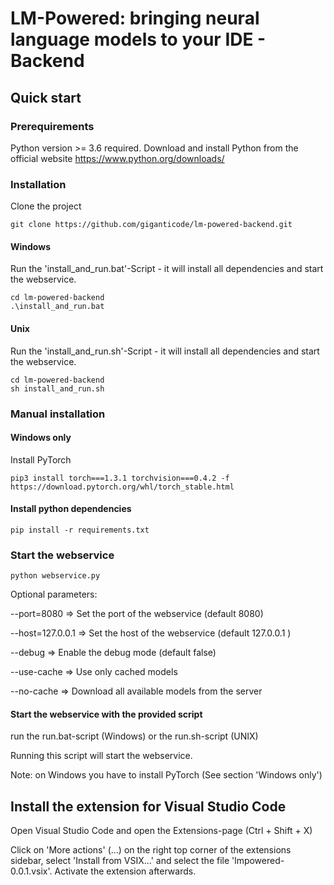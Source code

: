 # LM-Powered: bringing neural language models to your IDE - Backend

## Quick start

### Prerequirements
Python version >= 3.6 required.
Download and install Python from the official website https://www.python.org/downloads/


### Installation

Clone the project
```
git clone https://github.com/giganticode/lm-powered-backend.git
```

#### Windows
Run the 'install_and_run.bat'-Script - it will install all dependencies and start the webservice.
```
cd lm-powered-backend
.\install_and_run.bat
```

#### Unix
Run the 'install_and_run.sh'-Script - it will install all dependencies and start the webservice.
```
cd lm-powered-backend
sh install_and_run.sh
```

### Manual installation
#### Windows only
Install PyTorch
```
pip3 install torch===1.3.1 torchvision===0.4.2 -f https://download.pytorch.org/whl/torch_stable.html
```

#### Install python dependencies
```
pip install -r requirements.txt
```

### Start the webservice
```
python webservice.py 
```

Optional parameters:

--port=8080 => Set the port of the webservice (default 8080)

--host=127.0.0.1 => Set the host of the webservice (default 127.0.0.1 )

--debug => Enable the debug mode (default false)

--use-cache => Use only cached models

--no-cache => Download all available models from the server


#### Start the webservice with the provided script
run the run.bat-script (Windows) or the run.sh-script (UNIX)

Running this script will start the webservice.

Note: on Windows you have to install PyTorch (See section 'Windows only')

## Install the extension for Visual Studio Code
Open Visual Studio Code and open the Extensions-page (Ctrl + Shift + X)

Click on 'More actions' (...) on the right top corner of the extensions sidebar, select 'Install from VSIX...' and select the file 'lmpowered-0.0.1.vsix'. Activate the extension afterwards.